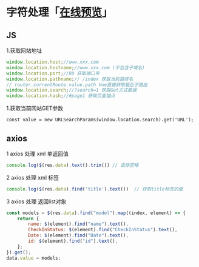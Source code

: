 # 字符处理「[在线预览](https://segmentfault.com/a/1190000016603159)」

## JS

1.获取网站地址

```javascript
window.location.host;//www.xxx.com
window.location.hostname;//www.xxx.com (不包含子域名)
window.location.port;//80 获取端口号
window.location.pathname;// /index 获取当前路径名
// router.currentRoute.value.path Vue直接获取最后子路由
window.location.search;//?search=1 获取Get方式数据
window.location.hash;//#page1 获取页面锚点
```

1.获取当前网站GET参数

```JS
const value = new URLSearchParams(window.location.search).get('URL');
```

## axios

1 axios 处理 xml 单返回值

```javascript
console.log($(res.data).text().trim()) // 去除空格
```

2 axios 处理 xml 标签

```javascript
console.log($(res.data).find('title').text())  // 获取title标签的值
```

3 axios 处理 返回list对象

```javascript
const models = $(res.data).find("model").map((index, element) => {
    return {
        name: $(element).find("name").text(),
        CheckInStatus: $(element).find("CheckInStatus").text(),
        Date: $(element).find("Date").text(),
        id: $(element).find("id").text(),
    };
}).get();
data.value = models;
```
